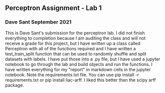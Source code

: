 ## Perceptron Assignment - Lab 1
### Dave Sant September 2021

This is Dave Sant's submission for the perceptron lab. I did not finish everything to
completion because I am auditing the class and will not receive a grade for this project,
but I have written up a class called Perceptron with all of the functions required and
I have written a test_train_split function that can be used to randomly shuffle and
split datasets with labels. I have put those into a .py file, but I have used
a jupyter notebook to go through the lab and build objects and run the functions.
I have written everything for my "report" in markdown cells in the jupyter notebook.
Note the requirements.txt file. You can use pip install -r requirements.txt or pip
install liac-arff. I liked this better than the scipy arff package. 
